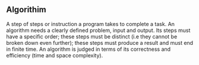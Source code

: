 ## Algorithim

A step of steps or instruction a program takes to complete a task. An algorithm needs a clearly defined problem, input and output. Its steps must have a specific order; these steps must be distinct (i.e they cannot be broken down even further); these steps must produce a result and must end in finite time. An algorithm is judged in terms of its correctness and efficiency (time and space complexity). 
